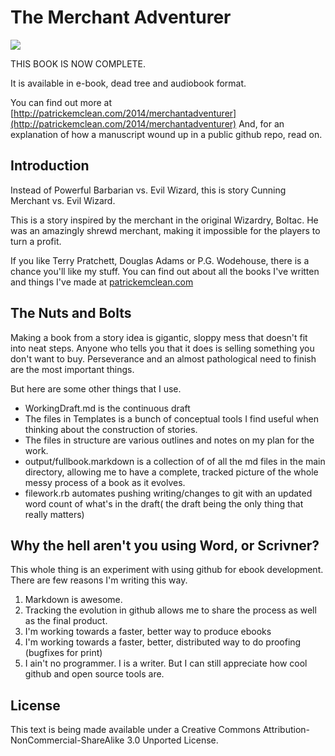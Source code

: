 # The Merchant Adventurer 

![](http://www.patrickemclean.com/images/boltaccover.jpg)

THIS BOOK IS NOW COMPLETE.

It is available in e-book, dead tree and audiobook format. 

You can find out more at [http://patrickemclean.com/2014/merchantadventurer](http://patrickemclean.com/2014/merchantadventurer) And, for an explanation of how a manuscript wound up in a public github repo, read on.


## Introduction 


Instead of Powerful Barbarian vs. Evil Wizard, this is story Cunning Merchant vs. Evil Wizard. 

This is a story inspired by the merchant in the original Wizardry, Boltac. He was an amazingly shrewd merchant, making it impossible for the players to turn a profit.

If you like Terry Pratchett, Douglas Adams or P.G. Wodehouse, there is a chance you'll like my stuff. You can find out about all the books I've written and things I've made at [patrickemclean.com](http://www.patrickemclean.com)

## The Nuts and Bolts

Making a book from a story idea is gigantic, sloppy mess that doesn't fit into neat steps. Anyone who tells you that it does is selling something you don't want to buy. Perseverance and an almost pathological need to finish are the most important things.

But here are some other things that I use. 

* WorkingDraft.md is the continuous draft
* The files in Templates is a bunch of conceptual tools I find useful when thinking about the construction of stories. 
* The files in structure are various outlines and notes on my plan for the work. 
* output/fullbook.markdown is a collection of of all the md files in the main directory, allowing me to have a complete, tracked picture of the whole messy process of a book as it evolves. 
* filework.rb automates pushing writing/changes to git with an updated word count of what's in the draft( the draft being the only thing that really matters)

## Why the hell aren't you using Word, or Scrivner? 

This whole thing is an experiment with using github for ebook development. There are few reasons I'm writing this way.

1. Markdown is awesome.
2. Tracking the evolution in github allows me to share the process as well as the final product. 
3. I'm working towards a faster, better way to produce ebooks
4. I'm working towards a faster, better, distributed way to do proofing (bugfixes for print)
5. I ain't no programmer. I is a writer. But I can still appreciate how cool github and open source tools are.


## License

This text is being made available under a Creative Commons Attribution-NonCommercial-ShareAlike 3.0 Unported License.


